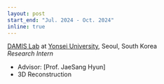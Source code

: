 ```yaml
---
layout: post
start_end: "Jul. 2024 - Oct. 2024"
inline: true
---
```


[DAMIS Lab](https://sites.google.com/view/damislab) at [Yonsei University](https://www.yonsei.ac.kr/sc/index.do), Seoul, South Korea \
*Research Intern*
- Advisor: [Prof. JaeSang Hyun] 
- 3D Reconstruction
